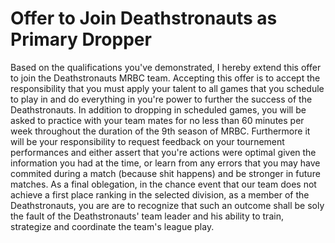 # Offer to Join Deathstronauts as Primary Dropper

Based on the qualifications you've demonstrated, I hereby extend this offer to join the Deathstronauts MRBC team.  Accepting this offer is to accept the responsibility that you must apply your talent to all games that you schedule to play in and do everything in you're power to further the success of the Deathstronauts.  In addition to dropping in scheduled games, you will be asked to practice with your team mates for no less than 60 minutes per week throughout the duration of the 9th season of MRBC.  Furthermore it will be your responsibility to request feedback on your tournement performances and either assert that you're actions were optimal given the information you had at the time, or learn from any errors that you may have commited during a match (because shit happens) and be stronger in future matches.  As a final oblegation, in the chance event that our team does not achieve a first place ranking in the selected division, as a member of the Deathstronauts, you are are to recognize that such an outcome shall be soly the fault of the Deathstronauts' team leader and his ability to train, strategize and coordinate the team's league play.


